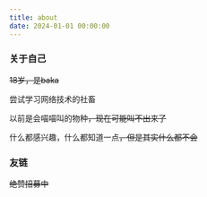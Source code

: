 ```yaml
---
title: about
date: 2024-01-01 00:00:00
---
```


### 关于自己

~~18岁，是baka~~

尝试学习网络技术的社畜

以前是会喵喵叫的物种~~，现在可能叫不出来了~~

什么都感兴趣，什么都知道一点~~，但是其实什么都不会~~



### 友链

~~绝赞招募中~~
